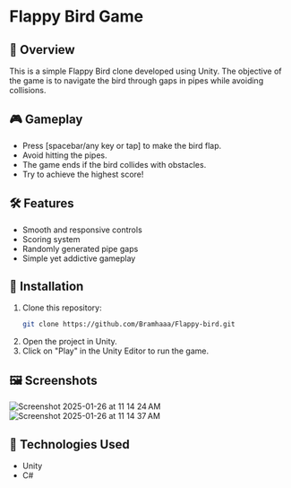 # Flappy Bird Game

## 📌 Overview
This is a simple Flappy Bird clone developed using Unity. The objective of the game is to navigate the bird through gaps in pipes while avoiding collisions.

## 🎮 Gameplay
- Press [spacebar/any key or tap] to make the bird flap.
- Avoid hitting the pipes.
- The game ends if the bird collides with obstacles.
- Try to achieve the highest score!

## 🛠️ Features
- Smooth and responsive controls
- Scoring system
- Randomly generated pipe gaps
- Simple yet addictive gameplay

## 🚀 Installation
1. Clone this repository:
   ```bash
   git clone https://github.com/Bramhaaa/Flappy-bird.git
   ```
2. Open the project in Unity.
3. Click on "Play" in the Unity Editor to run the game.

## 🖼️ Screenshots
![Screenshot 2025-01-26 at 11 14 24 AM](https://github.com/user-attachments/assets/748987a3-96ce-405a-9c74-a17652721d4e)<br>
![Screenshot 2025-01-26 at 11 14 37 AM](https://github.com/user-attachments/assets/3e844d37-ddae-4d9a-a23b-0300eba48c20)

## 🔧 Technologies Used
- Unity
- C#


